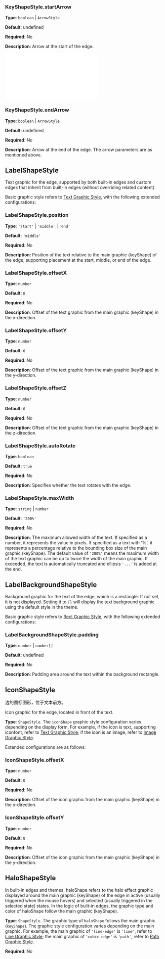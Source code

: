 ### KeyShapeStyle.startArrow

**Type**: `boolean` | `ArrowStyle`

**Default**: undefined

**Required**: No

**Description**: Arrow at the start of the edge.

<embed src="./ArrowStyle.en.md"></embed>

### KeyShapeStyle.endArrow

**Type**: `boolean` | `ArrowStyle`

**Default**: undefined

**Required**: No

**Description**: Arrow at the end of the edge. The arrow parameters are as mentioned above.

## LabelShapeStyle

Text graphic for the edge, supported by both built-in edges and custom edges that inherit from built-in edges (without overriding related content).

Basic graphic style refers to [Text Graphic Style](../../shape/TextStyleProps.en.md), with the following extended configurations:

### LabelShapeStyle.position

**Type**: `'start'` | `'middle'` | `'end'`

**Default**: `'middle'`

**Required**: No

**Description**: Position of the text relative to the main graphic (keyShape) of the edge, supporting placement at the start, middle, or end of the edge.

### LabelShapeStyle.offsetX

**Type**: `number`

**Default**: `0`

**Required**: No

**Description**: Offset of the text graphic from the main graphic (keyShape) in the x-direction.

### LabelShapeStyle.offsetY

**Type**: `number`

**Default**: `0`

**Required**: No

**Description**: Offset of the text graphic from the main graphic (keyShape) in the y-direction.

### LabelShapeStyle.offsetZ

**Type**: `number`

**Default**: `0`

**Required**: No

**Description**: Offset of the text graphic from the main graphic (keyShape) in the z-direction.

### LabelShapeStyle.autoRotate

**Type**: `boolean`

**Default**: `true`

**Required**: No

**Description**: Specifies whether the text rotates with the edge.

### LabelShapeStyle.maxWidth

**Type**: `string` | `number`

**Default**: `'200%'`

**Required**: No

**Description**: The maximum allowed width of the text. If specified as a number, it represents the value in pixels. If specified as a text with '%', it represents a percentage relative to the bounding box size of the main graphic (keyShape). The default value of `'200%'` means the maximum width of the text graphic can be up to twice the width of the main graphic. If exceeded, the text is automatically truncated and ellipsis `'...'` is added at the end.

## LabelBackgroundShapeStyle

Background graphic for the text of the edge, which is a rectangle. If not set, it is not displayed. Setting it to `{}` will display the text background graphic using the default style in the theme.

Basic graphic style refers to [Rect Graphic Style](../../shape/RectStyleProps.en.md), with the following extended configurations:

### LabelBackgroundShapeStyle.padding

**Type**: `number` | `number[]`

**Default**: undefined

**Required**: No

**Description**: Padding area around the text within the background rectangle.

## IconShapeStyle

边的图标图形，位于文本前方。

Icon graphic for the edge, located in front of the text.

**Type**: `ShapeStyle`. The `iconShape` graphic style configuration varies depending on the display form. For example, if the icon is text, supporting iconfont, refer to [Text Graphic Style](../../shape/TextStyleProps.en.md); if the icon is an image, refer to [Image Graphic Style](../../shape/ImageStyleProps.en.md).

Extended configurations are as follows:

### IconShapeStyle.offsetX

**Type**: `number`

**Default**: `0`

**Required**: No

**Description**: Offset of the icon graphic from the main graphic (keyShape) in the x-direction.

### IconShapeStyle.offsetY

**Type**: `number`

**Default**: `0`

**Required**: No

**Description**: Offset of the icon graphic from the main graphic (keyShape) in the y-direction.

## HaloShapeStyle

In built-in edges and themes, haloShape refers to the halo effect graphic displayed around the main graphic (keyShape) of the edge in active (usually triggered when the mouse hovers) and selected (usually triggered in the selected state) states. In the logic of built-in edges, the graphic type and color of haloShape follow the main graphic (keyShape).

**Type**: `ShapeStyle`. The graphic type of `haloShape` follows the main graphic (`keyShape`). The graphic style configuration varies depending on the main graphic. For example, the main graphic of `'line-edge'` is `'line'`, refer to [Line Graphic Style](../shape/LineStyleProps.en.md); the main graphic of `'cubic-edge'` is `'path'`, refer to [Path Graphic Style](../shape/PathStyleProps.en.md).

**Required**: No
